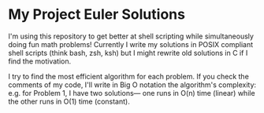 # My Project Euler Solutions

I'm using this repository to get better at shell scripting while simultaneously doing fun math problems! Currently I write my solutions in POSIX compliant shell scripts (think bash, zsh, ksh) but I might rewrite old solutions in C if I find the motivation.

I try to find the most efficient algorithm for each problem. If you check the comments of my code, I'll write in Big O notation the algorithm's complexity: e.g. for Problem 1, I have two solutions— one runs in O(n) time (linear) while the other runs in O(1) time (constant). 

